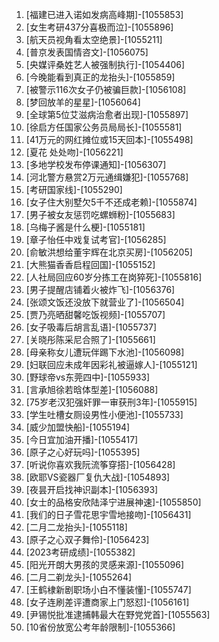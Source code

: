 
1. [福建已进入诺如发病高峰期]-[1055853]
1. [女生考研437分喜极而泣]-[1055896]
1. [航天员视角看太空绝景]-[1055211]
1. [普京发表国情咨文]-[1056075]
1. [央媒评桑姓艺人被强制执行]-[1054406]
1. [今晚能看到真正的龙抬头]-[1055859]
1. [被警示116次女子仍被骗巨款]-[1056108]
1. [梦回放羊的星星]-[1056064]
1. [全球第5位艾滋病治愈者出现]-[1055897]
1. [徐启方任国家公务员局局长]-[1055581]
1. [41万元的网红摊位或15天回本]-[1055498]
1. [夏花 处处吻]-[1056221]
1. [多地学校发布停课通知]-[1056307]
1. [河北警方悬赏2万元通缉嫌犯]-[1055768]
1. [考研国家线]-[1055290]
1. [女子住大别墅欠5千不还成老赖]-[1055874]
1. [男子被女友惩罚吃螺蛳粉]-[1055683]
1. [乌梅子酱是什么梗]-[1055181]
1. [章子怡任中戏复试考官]-[1056285]
1. [俞敏洪想给董宇辉在北京买房]-[1056205]
1. [大熊猫香香启程回国]-[1055152]
1. [人社局回应60岁分拣工在岗猝死]-[1055816]
1. [男子提醒店铺着火被炸飞]-[1056376]
1. [张颂文饭还没放下就营业了]-[1056504]
1. [贾乃亮晒甜馨吃饭视频]-[1055707]
1. [女子吸毒后胡言乱语]-[1055737]
1. [关晓彤陈采尼合照了]-[1055661]
1. [母亲称女儿遭玩伴踢下水池]-[1056098]
1. [妇联回应未成年因彩礼被逼嫁人]-[1055121]
1. [野球帝vs东莞四中]-[1055933]
1. [言承旭徐若晗体型差]-[1056088]
1. [75岁老汉犯强奸罪一审获刑3年]-[1055915]
1. [学生吐槽女厕设男性小便池]-[1055733]
1. [威少加盟快船]-[1055194]
1. [今日宜加油开播]-[1055417]
1. [原子之心好玩吗]-[1055395]
1. [听说你喜欢我阮流筝穿搭]-[1056428]
1. [欧耶VS瓷器厂复仇大战]-[1054893]
1. [夜昙开启找神识副本]-[1056393]
1. [女士的品格安欣陆泽宁进展神速]-[1055850]
1. [我们的日子雪花思宇雪地接吻]-[1056431]
1. [二月二龙抬头]-[1055118]
1. [原子之心双子舞伶]-[1056423]
1. [2023考研成绩]-[1055382]
1. [阳光开朗大男孩的灵感来源]-[1055096]
1. [二月二剃龙头]-[1055264]
1. [王鹤棣新剧职场小白不懂装懂]-[1055747]
1. [女子连刷差评遭商家上门怒怼]-[1056161]
1. [尹锡悦批准逮捕韩最大在野党党首]-[1055563]
1. [10省份放宽公考年龄限制]-[1055366]
